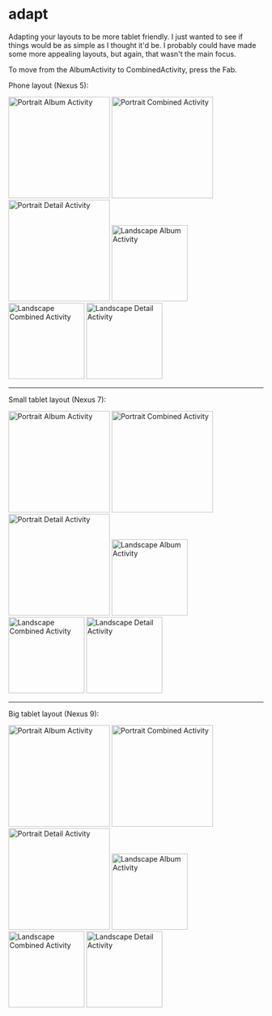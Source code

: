 # adapt
Adapting your layouts to be more tablet friendly. I just wanted to see if things would be as simple as I thought it'd be. I probably could have made some more appealing layouts, but again, that wasn't the main focus.

To move from the AlbumActivity to CombinedActivity, press the Fab.

Phone layout (Nexus 5):

<img src="http://i.imgur.com/Ha9b4rQ.png" alt="Portrait Album Activity" width="200">
<img src="http://i.imgur.com/kTxLHc5.png" alt="Portrait Combined Activity" width="200">
<img src="http://i.imgur.com/SvbyCuE.png" alt="Portrait Detail Activity" width="200">

<img src="http://i.imgur.com/EHaaEIk.png" alt="Landscape Album Activity" height="150">
<img src="http://i.imgur.com/nZNcVO1.png" alt="Landscape Combined Activity" height="150">
<img src="http://i.imgur.com/4dEJ10u.png" alt="Landscape Detail Activity" height="150">

________________________________________________________________________________________________

Small tablet layout (Nexus 7):

<img src="http://i.imgur.com/IJJ1JIo.png" alt="Portrait Album Activity" width="200">
<img src="http://i.imgur.com/9Kn31fw.png" alt="Portrait Combined Activity" width="200">
<img src="http://i.imgur.com/Lk8y3Vl.png" alt="Portrait Detail Activity" width="200">

<img src="http://i.imgur.com/FXO6lwQ.png" alt="Landscape Album Activity" height="150">
<img src="http://i.imgur.com/kkug2Kw.png" alt="Landscape Combined Activity" height="150">
<img src="http://i.imgur.com/n2IMCcQ.png" alt="Landscape Detail Activity" height="150">

________________________________________________________________________________________________

Big tablet layout (Nexus 9):

<img src="http://i.imgur.com/1xNhNtz.png" alt="Portrait Album Activity" width="200">
<img src="http://i.imgur.com/YhJy1CX.png" alt="Portrait Combined Activity" width="200">
<img src="http://i.imgur.com/xFEm3qF.png" alt="Portrait Detail Activity" width="200">

<img src="http://i.imgur.com/zaFU1Om.png" alt="Landscape Album Activity" height="150">
<img src="http://i.imgur.com/PC7kurY.png" alt="Landscape Combined Activity" height="150">
<img src="http://i.imgur.com/dE7ikGH.png" alt="Landscape Detail Activity" height="150">

